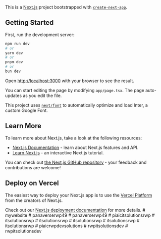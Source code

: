 This is a [Next.js](https://nextjs.org/) project bootstrapped with [`create-next-app`](https://github.com/vercel/next.js/tree/canary/packages/create-next-app).

## Getting Started

First, run the development server:

```bash
npm run dev
# or
yarn dev
# or
pnpm dev
# or
bun dev
```

Open [http://localhost:3000](http://localhost:3000) with your browser to see the result.

You can start editing the page by modifying `app/page.tsx`. The page auto-updates as you edit the file.

This project uses [`next/font`](https://nextjs.org/docs/basic-features/font-optimization) to automatically optimize and load Inter, a custom Google Font.

## Learn More

To learn more about Next.js, take a look at the following resources:

- [Next.js Documentation](https://nextjs.org/docs) - learn about Next.js features and API.
- [Learn Next.js](https://nextjs.org/learn) - an interactive Next.js tutorial.

You can check out [the Next.js GitHub repository](https://github.com/vercel/next.js/) - your feedback and contributions are welcome!

## Deploy on Vercel

The easiest way to deploy your Next.js app is to use the [Vercel Platform](https://vercel.com/new?utm_medium=default-template&filter=next.js&utm_source=create-next-app&utm_campaign=create-next-app-readme) from the creators of Next.js.

Check out our [Next.js deployment documentation](https://nextjs.org/docs/deployment) for more details.
#   m y w e b s i t e  
 #   p a n a v e r s e r w p 4 9  
 #   p a n a v e r s e r w p 4 9  
 #   p i a i c i t s o l u t i o n s r w p  
 #   i t s o l u t i o n s r w p  
 #   i t s o l u t i o n s r w p  
 #   i t s o l u t i o n s r w p  
 #   i t s o l u t i o n s r w p  
 #   i t s o l u t i o n s r w p  
 #   p i a i c r w p d e v s o l u t i o n s  
 #   r w p i t s o l u t i o n s d e v  
 #   r w p i t s o l u t i o n s d e v  
 